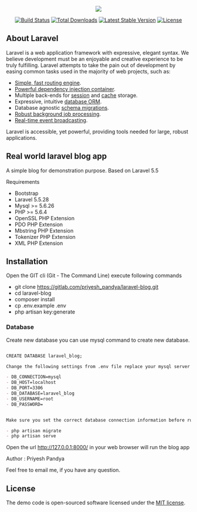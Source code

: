<p align="center"><img src="https://gitlab.com/priyesh_pandya/laravel-blog/raw/master/public/images/blog-content-logo.png"></p>

<p align="center">
<a href="https://travis-ci.org/laravel/framework"><img src="https://travis-ci.org/laravel/framework.svg" alt="Build Status"></a>
<a href="https://packagist.org/packages/laravel/framework"><img src="https://poser.pugx.org/laravel/framework/d/total.svg" alt="Total Downloads"></a>
<a href="https://packagist.org/packages/laravel/framework"><img src="https://poser.pugx.org/laravel/framework/v/stable.svg" alt="Latest Stable Version"></a>
<a href="https://packagist.org/packages/laravel/framework"><img src="https://poser.pugx.org/laravel/framework/license.svg" alt="License"></a>
</p>

## About Laravel

Laravel is a web application framework with expressive, elegant syntax. We believe development must be an enjoyable and creative experience to be truly fulfilling. Laravel attempts to take the pain out of development by easing common tasks used in the majority of web projects, such as:

- [Simple, fast routing engine](https://laravel.com/docs/routing).
- [Powerful dependency injection container](https://laravel.com/docs/container).
- Multiple back-ends for [session](https://laravel.com/docs/session) and [cache](https://laravel.com/docs/cache) storage.
- Expressive, intuitive [database ORM](https://laravel.com/docs/eloquent).
- Database agnostic [schema migrations](https://laravel.com/docs/migrations).
- [Robust background job processing](https://laravel.com/docs/queues).
- [Real-time event broadcasting](https://laravel.com/docs/broadcasting).

Laravel is accessible, yet powerful, providing tools needed for large, robust applications.
 
## Real world laravel blog app 

A simple blog for demonstration purpose. Based on Laravel 5.5

Requirements

- Bootstrap
- Laravel 5.5.28
- Mysql >= 5.6.26
- PHP >= 5.6.4
- OpenSSL PHP Extension
- PDO PHP Extension
- Mbstring PHP Extension
- Tokenizer PHP Extension
- XML PHP Extension 
 

## Installation

Open the GIT cli (Git - The Command Line) execute following commands 

- git clone https://gitlab.com/priyesh_pandya/laravel-blog.git
- cd laravel-blog
- composer install
- cp .env.example .env
- php artisan key:generate 


### Database
Create new database you can use mysql command to create new database.

```markdown

CREATE DATABASE laravel_blog;

Change the following settings from .env file replace your mysql server credentials, The default username for a new MySQL installation is root, with a blank password.    

- DB_CONNECTION=mysql
- DB_HOST=localhost
- DB_PORT=3306
- DB_DATABASE=laravel_blog
- DB_USERNAME=root
- DB_PASSWORD=


Make sure you set the correct database connection information before running the migrations

- php artisan migrate
- php artisan serve

```

Open the url http://127.0.0.1:8000/ in your web browser will run the blog app


Author : Priyesh Pandya

Feel free to email me, if you have any question.
 
 
## License
The demo code is open-sourced software licensed under the [MIT license](http://opensource.org/licenses/MIT).

 